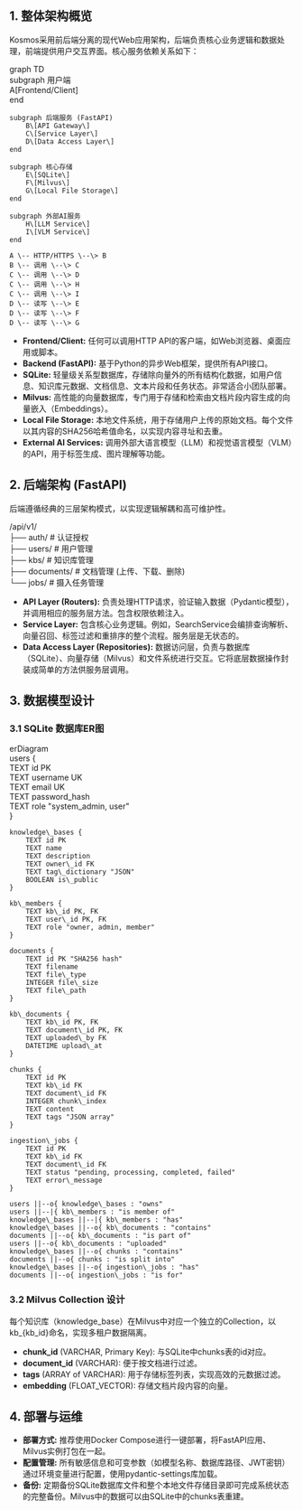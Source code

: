 ## **1\. 整体架构概览**

Kosmos采用前后端分离的现代Web应用架构，后端负责核心业务逻辑和数据处理，前端提供用户交互界面。核心服务依赖关系如下：

graph TD  
    subgraph 用户端  
        A\[Frontend/Client\]  
    end

    subgraph 后端服务 (FastAPI)  
        B\[API Gateway\]  
        C\[Service Layer\]  
        D\[Data Access Layer\]  
    end

    subgraph 核心存储  
        E\[SQLite\]  
        F\[Milvus\]  
        G\[Local File Storage\]  
    end  
      
    subgraph 外部AI服务  
        H\[LLM Service\]  
        I\[VLM Service\]  
    end

    A \-- HTTP/HTTPS \--\> B  
    B \-- 调用 \--\> C  
    C \-- 调用 \--\> D  
    C \-- 调用 \--\> H  
    C \-- 调用 \--\> I  
    D \-- 读写 \--\> E  
    D \-- 读写 \--\> F  
    D \-- 读写 \--\> G

* **Frontend/Client:** 任何可以调用HTTP API的客户端，如Web浏览器、桌面应用或脚本。  
* **Backend (FastAPI):** 基于Python的异步Web框架，提供所有API接口。  
* **SQLite:** 轻量级关系型数据库，存储除向量外的所有结构化数据，如用户信息、知识库元数据、文档信息、文本片段和任务状态。非常适合小团队部署。  
* **Milvus:** 高性能的向量数据库，专门用于存储和检索由文档片段内容生成的向量嵌入（Embeddings）。  
* **Local File Storage:** 本地文件系统，用于存储用户上传的原始文档。每个文件以其内容的SHA256哈希值命名，以实现内容寻址和去重。  
* **External AI Services:** 调用外部大语言模型（LLM）和视觉语言模型（VLM）的API，用于标签生成、图片理解等功能。

## **2\. 后端架构 (FastAPI)**

后端遵循经典的三层架构模式，以实现逻辑解耦和高可维护性。

/api/v1/  
├── auth/          \# 认证授权  
├── users/         \# 用户管理  
├── kbs/           \# 知识库管理  
├── documents/     \# 文档管理 (上传、下载、删除)  
└── jobs/          \# 摄入任务管理

* **API Layer (Routers):** 负责处理HTTP请求，验证输入数据（Pydantic模型），并调用相应的服务层方法。包含权限依赖注入。  
* **Service Layer:** 包含核心业务逻辑。例如，SearchService会编排查询解析、向量召回、标签过滤和重排序的整个流程。服务层是无状态的。  
* **Data Access Layer (Repositories):** 数据访问层，负责与数据库（SQLite）、向量存储（Milvus）和文件系统进行交互。它将底层数据操作封装成简单的方法供服务层调用。

## **3\. 数据模型设计**

### **3.1 SQLite 数据库ER图**

erDiagram  
    users {  
        TEXT id PK  
        TEXT username UK  
        TEXT email UK  
        TEXT password\_hash  
        TEXT role "system\_admin, user"  
    }

    knowledge\_bases {  
        TEXT id PK  
        TEXT name  
        TEXT description  
        TEXT owner\_id FK  
        TEXT tag\_dictionary "JSON"  
        BOOLEAN is\_public  
    }

    kb\_members {  
        TEXT kb\_id PK, FK  
        TEXT user\_id PK, FK  
        TEXT role "owner, admin, member"  
    }

    documents {  
        TEXT id PK "SHA256 hash"  
        TEXT filename  
        TEXT file\_type  
        INTEGER file\_size  
        TEXT file\_path  
    }

    kb\_documents {  
        TEXT kb\_id PK, FK  
        TEXT document\_id PK, FK  
        TEXT uploaded\_by FK  
        DATETIME upload\_at  
    }

    chunks {  
        TEXT id PK  
        TEXT kb\_id FK  
        TEXT document\_id FK  
        INTEGER chunk\_index  
        TEXT content  
        TEXT tags "JSON array"  
    }  
      
    ingestion\_jobs {  
        TEXT id PK  
        TEXT kb\_id FK  
        TEXT document\_id FK  
        TEXT status "pending, processing, completed, failed"  
        TEXT error\_message  
    }

    users ||--o{ knowledge\_bases : "owns"  
    users ||--|{ kb\_members : "is member of"  
    knowledge\_bases ||--|{ kb\_members : "has"  
    knowledge\_bases ||--o{ kb\_documents : "contains"  
    documents ||--o{ kb\_documents : "is part of"  
    users ||--o{ kb\_documents : "uploaded"  
    knowledge\_bases ||--o{ chunks : "contains"  
    documents ||--o{ chunks : "is split into"  
    knowledge\_bases ||--o{ ingestion\_jobs : "has"  
    documents ||--o{ ingestion\_jobs : "is for"

### **3.2 Milvus Collection 设计**

每个知识库（knowledge\_base）在Milvus中对应一个独立的Collection，以kb\_{kb\_id}命名，实现多租户数据隔离。

* **chunk\_id** (VARCHAR, Primary Key): 与SQLite中chunks表的id对应。  
* **document\_id** (VARCHAR): 便于按文档进行过滤。  
* **tags** (ARRAY of VARCHAR): 用于存储标签列表，实现高效的元数据过滤。  
* **embedding** (FLOAT\_VECTOR): 存储文档片段内容的向量。

## **4\. 部署与运维**

* **部署方式:** 推荐使用Docker Compose进行一键部署，将FastAPI应用、Milvus实例打包在一起。  
* **配置管理:** 所有敏感信息和可变参数（如模型名称、数据库路径、JWT密钥）通过环境变量进行配置，使用pydantic-settings库加载。  
* **备份:** 定期备份SQLite数据库文件和整个本地文件存储目录即可完成系统状态的完整备份。Milvus中的数据可以由SQLite中的chunks表重建。